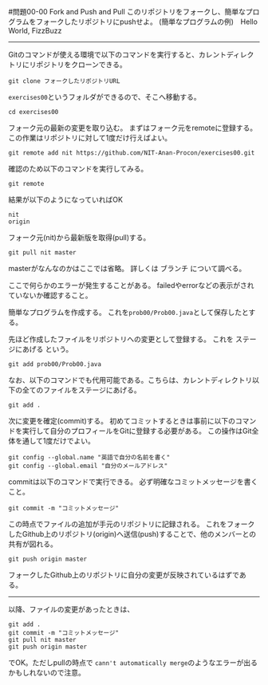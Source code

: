 #問題00-00 Fork and Push and Pull
このリポジトリをフォークし、簡単なプログラムをフォークしたリポジトリにpushせよ。
(簡単なプログラムの例)　Hello World, FizzBuzz


---


Gitのコマンドが使える環境で以下のコマンドを実行すると、カレントディレクトリにリポジトリをクローンできる。
```
git clone フォークしたリポジトリURL
```
`exercises00`というフォルダができるので、そこへ移動する。
```
cd exercises00
```



フォーク元の最新の変更を取り込む。
まずはフォーク元をremoteに登録する。この作業はリポジトリに対して1度だけ行えばよい。
```
git remote add nit https://github.com/NIT-Anan-Procon/exercises00.git
```
確認のため以下のコマンドを実行してみる。
```
git remote
```
結果が以下のようになっていればOK
```
nit
origin
```



フォーク元(nit)から最新版を取得(pull)する。
```
git pull nit master
```
masterがなんなのかはここでは省略。
詳しくは ブランチ について調べる。

ここで何らかのエラーが発生することがある。
failedやerrorなどの表示がされていないか確認すること。



簡単なプログラムを作成する。
これを`prob00/Prob00.java`として保存したとする。



先ほど作成したファイルをリポジトリへの変更として登録する。
これを ステージにあげる という。
```
git add prob00/Prob00.java
```
なお、以下のコマンドでも代用可能である。こちらは、カレントディレクトリ以下の全てのファイルをステージにあげる。
```
git add .
```



次に変更を確定(commit)する。
初めてコミットするときは事前に以下のコマンドを実行して自分のプロフィールをGitに登録する必要がある。
この操作はGit全体を通して1度だけでよい。
```
git config --global.name "英語で自分の名前を書く"
git config --global.email "自分のメールアドレス"
```
commitは以下のコマンドで実行できる。
必ず明確なコミットメッセージを書くこと。
```
git commit -m "コミットメッセージ"
```



この時点でファイルの追加が手元のリポジトリに記録される。
これをフォークしたGithub上のリポジトリ(origin)へ送信(push)することで、他のメンバーとの共有が図れる。
```
git push origin master
```



フォークしたGithub上のリポジトリに自分の変更が反映されているはずである。



---



以降、ファイルの変更があったときは、

```
git add .
git commit -m "コミットメッセージ"
git pull nit master
git push origin master
```
でOK。ただしpullの時点で `cann't automatically merge`のようなエラーが出るかもしれないので注意。
